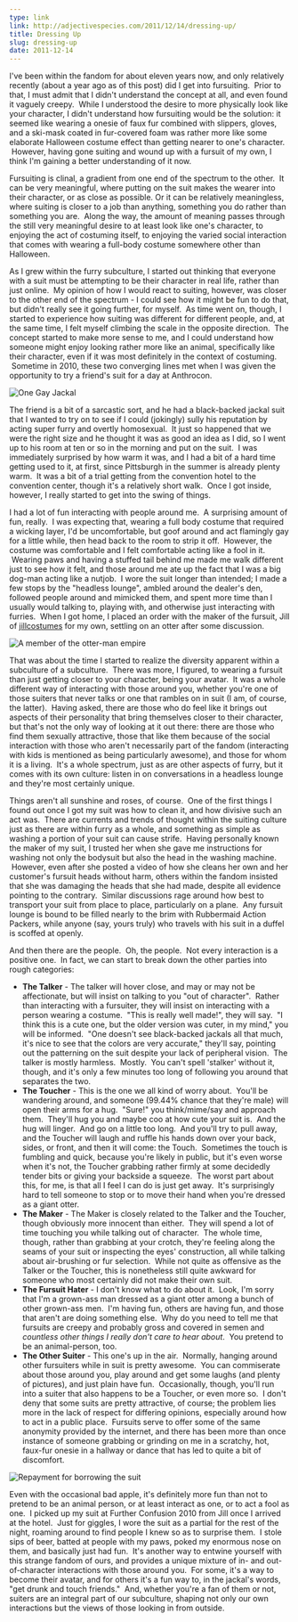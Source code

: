 ```yaml
---
type: link
link: http://adjectivespecies.com/2011/12/14/dressing-up/
title: Dressing Up
slug: dressing-up
date: 2011-12-14
---
```


I've been within the fandom for about eleven years now, and only relatively
recently (about a year ago as of this post) did I get into fursuiting.  Prior to
that, I must admit that I didn't understand the concept at all, and even found
it vaguely creepy.  While I understood the desire to more physically look like
your character, I didn't understand how fursuiting would be the solution: it
seemed like wearing a onesie of faux fur combined with slippers, gloves, and a
ski-mask coated in fur-covered foam was rather more like some elaborate
Halloween costume effect than getting nearer to one's character.  However,
having gone suiting and wound up with a fursuit of my own, I think I'm gaining a
better understanding of it now.<!--more-->

Fursuiting is clinal, a gradient from one end of the spectrum to the other.  It
can be very meaningful, where putting on the suit makes the wearer into their
character, or as close as possible. Or it can be relatively meaningless, where
suiting is closer to a job than anything, something you do rather than something
you are.  Along the way, the amount of meaning passes through the still very
meaningful desire to at least look like one's character, to enjoying the act of
costuming itself, to enjoying the varied social interaction that comes with
wearing a full-body costume somewhere other than Halloween.

As I grew within the furry subculture, I started out thinking that everyone with
a suit must be attempting to be their character in real life, rather than just
online.  My opinion of how I would react to suiting, however, was closer to the
other end of the spectrum - I could see how it might be fun to do that, but
didn't really see it going further, for myself.  As time went on, though, I
started to experience how suiting was different for different people, and, at
the same time, I felt myself climbing the scale in the opposite direction.  The
concept started to make more sense to me, and I could understand how someone
might enjoy looking rather more like an animal, specifically like their
character, even if it was most definitely in the context of costuming.  Sometime
in 2010, these two converging lines met when I was given the opportunity to try
a friend's suit for a day at Anthrocon.

![One Gay
Jackal](http://adjectivespecies.com/wp-content/uploads/2011/12/1277784733.ranna_2i6r.jpg)

The friend is a bit of a sarcastic sort, and he had a black-backed jackal suit
that I wanted to try on to see if I could (jokingly) sully his reputation by
acting super furry and overtly homosexual.  It just so happened that we were the
right size and he thought it was as good an idea as I did, so I went up to his
room at ten or so in the morning and put on the suit.  I was immediately
surprised by how warm it was, and I had a bit of a hard time getting used to it,
at first, since Pittsburgh in the summer is already plenty warm.  It was a bit
of a trial getting from the convention hotel to the convention center, though
it's a relatively short walk.  Once I got inside, however, I really started to
get into the swing of things.

I had a lot of fun interacting with people around me.  A surprising amount of
fun, really.  I was expecting that, wearing a full body costume that required a
wicking layer, I'd be uncomfortable, but goof around and act flamingly gay for a
little while, then head back to the room to strip it off.  However, the costume
was comfortable and I felt comfortable acting like a fool in it.  Wearing paws
and having a stuffed tail behind me made me walk different just to see how it
felt, and those around me ate up the fact that I was a big dog-man acting like a
nutjob.  I wore the suit longer than intended; I made a few stops by the
"headless lounge", ambled around the dealer's den, followed people around and
mimicked them, and spent more time than I usually would talking to, playing
with, and otherwise just interacting with furries.  When I got home, I placed an
order with the maker of the fursuit, Jill of <a href="http://jillcostumes.com"
target="_blank">jillcostumes</a> for my own, settling on an otter after some
discussion.

![A member of the otter-man
empire](http://adjectivespecies.com/wp-content/uploads/2011/12/1313468502.ranna_rocky-mountain-fur-con-2011.7113233.87.jpg)

That was about the time I started to realize the diversity apparent within a
subculture of a subculture.  There was more, I figured, to wearing a fursuit
than just getting closer to your character, being your avatar.  It was a whole
different way of interacting with those around you, whether you're one of those
suiters that never talks or one that rambles on in suit (I am, of course, the
latter).  Having asked, there are those who do feel like it brings out aspects
of their personality that bring themselves closer to their character, but that's
not the only way of looking at it out there: there are those who find them
sexually attractive, those that like them because of the social interaction with
those who aren't necessarily part of the fandom (interacting with kids is
mentioned as being particularly awesome), and those for whom it is a living.
 It's a whole spectrum, just as are other aspects of furry, but it comes with
its own culture: listen in on conversations in a headless lounge and they're
most certainly unique.

Things aren't all sunshine and roses, of course.  One of the first things I
found out once I got my suit was how to clean it, and how divisive such an act
was.  There are currents and trends of thought within the suiting culture just
as there are within furry as a whole, and something as simple as washing a
portion of your suit can cause strife.  Having personally known the maker of my
suit, I trusted her when she gave me instructions for washing not only the
bodysuit but also the head in the washing machine.  However, even after she
posted a video of how she cleans her own and her customer's fursuit heads
without harm, others within the fandom insisted that she was damaging the heads
that she had made, despite all evidence pointing to the contrary.  Similar
discussions rage around how best to transport your suit from place to place,
particularly on a plane.  Any fursuit lounge is bound to be filled nearly to the
brim with Rubbermaid Action Packers, while anyone (say, yours truly) who travels
with his suit in a duffel is scoffed at openly.

And then there are the people.  Oh, the people.  Not every interaction is a
positive one.  In fact, we can start to break down the other parties into rough
categories:

* **The Talker** - The talker will hover close, and may or may not be
affectionate, but will insist on talking to you "out of character".  Rather than
interacting with a fursuiter, they will insist on interacting with a person
wearing a costume.  "This is really well made!", they will say.  "I think this
is a cute one, but the older version was cuter, in my mind," you will be
informed.  "One doesn't see black-backed jackals all that much, it's nice to see
that the colors are very accurate," they'll say, pointing out the patterning on
the suit despite your lack of peripheral vision.  The talker is mostly harmless.
 Mostly.  You can't spell 'stalker' without it, though, and it's only a few
minutes too long of following you around that separates the two.
* **The Toucher** - This is the one we all kind of worry about.  You'll be
wandering around, and someone (99.44% chance that they're male) will open their
arms for a hug.  "Sure!" you think/mime/say and approach them.  They'll hug you
and maybe coo at how cute your suit is.  And the hug will linger.  And go on a
little too long.  And you'll try to pull away, and the Toucher will laugh and
ruffle his hands down over your back, sides, or front, and then it will come:
the Touch.  Sometimes the touch is fumbling and quick, because you're likely in
public, but it's even worse when it's not, the Toucher grabbing rather firmly at
some decidedly tender bits or giving your backside a squeeze.  The worst part
about this, for me, is that all I feel I can do is just get away.  It's
surprisingly hard to tell someone to stop or to move their hand when you're
dressed as a giant otter.
* **The Maker** - The Maker is closely related to the Talker and the Toucher,
though obviously more innocent than either.  They will spend a lot of time
touching you while talking out of character.  The whole time, though, rather
than grabbing at your crotch, they're feeling along the seams of your suit or
inspecting the eyes' construction, all while talking about air-brushing or fur
selection.  While not quite as offensive as the Talker or the Toucher, this is
nonetheless still quite awkward for someone who most certainly did not make
their own suit.
* **The Fursuit Hater** - I don't know what to do about it.  Look, I'm sorry
that I'm a grown-ass man dressed as a giant otter among a bunch of other
grown-ass men.  I'm having fun, others are having fun, and those that aren't are
doing something else.  Why do you need to tell me that fursuits are creepy and
probably gross and covered in semen and *countless other things I really don't
care to hear about*.  You pretend to be an animal-person, too.
* **The Other Suiter** - This one's up in the air.  Normally, hanging around
other fursuiters while in suit is pretty awesome.  You can commiserate about
those around you, play around and get some laughs (and plenty of pictures), and
just plain have fun.  Occasionally, though, you'll run into a suiter that also
happens to be a Toucher, or even more so.  I don't deny that some suits are
pretty attractive, of course; the problem lies more in the lack of respect for
differing opinions, especially around how to act in a public place.  Fursuits
serve to offer some of the same anonymity provided by the internet, and there
has been more than once instance of someone grabbing or grinding on me in a
scratchy, hot, faux-fur onesie in a hallway or dance that has led to quite a bit
of discomfort.

![Repayment for borrowing the
suit](http://adjectivespecies.com/wp-content/uploads/2011/12/1296050316.ranna_5nqb.jpg)

Even with the occasional bad apple, it's definitely more fun than not to pretend
to be an animal person, or at least interact as one, or to act a fool as one.  I
picked up my suit at Further Confusion 2010 from Jill once I arrived at the
hotel.  Just for giggles, I wore the suit as a partial for the rest of the
night, roaming around to find people I knew so as to surprise them.  I stole
sips of beer, batted at people with my paws, poked my enormous nose on them, and
basically just had fun.  It's another way to entwine yourself with this strange
fandom of ours, and provides a unique mixture of in- and out-of-character
interactions with those around you.  For some, it's a way to become their
avatar, and for others it's a fun way to, in the jackal's words, "get drunk and
touch friends."  And, whether you're a fan of them or not, suiters are an
integral part of our subculture, shaping not only our own interactions but the
views of those looking in from outside.
